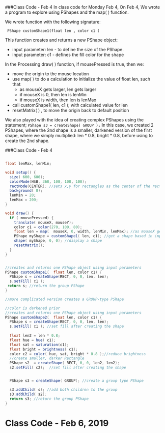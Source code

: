 ###Class Code - Feb 4
In class code for Monday Feb 4, 
On Feb 4, We wrote a program to explore using PShapes and the map( ) function.  

We wrote function with the following signature:
 
 ` PShape customShape1(float len , color c1 )` 
 
 This function creates and returns a new PShape object:
   
   - input parameter: len - to define the size of the PShape.
   - input parameter: c1 - defines the fill color for the shape
 
In the Processing draw( ) function, if mousePressed is true, then we:
   - move the origin to the mouse location
   - use map( ) to do a calculation to initialize the value of float len, such that:
     - as mouseX gets larger, len gets larger 
     - if mouseX is 0, then len is lenMin
     - if mouseX is width, then len is lenMax
   - call customShape1(  len, c1 ); with calculated value for len 
   - resetMatrix( ) , to move the origin back to default position
    
 We also played with the idea of creating complex PShapes using the statement; `PShape s3 = createShape( GROUP );`
In this case, we created 2 PShapes, where the 2nd shape is a smaller, darkened version of the first shape, where we simply multiplied: len * 0.8, bright * 0.8, before using to create the 2nd shape.

###Class Code - Feb 4

```java

float lenMax, lenMin;

void setup() {
  size( 600, 600);
  colorMode(HSB, 360, 100, 100, 100);
  rectMode(CENTER); //sets x,y for rectangles as the center of the rectangle
  background( 0);
  lenMin = 20;
  lenMax = 200;
}

void draw() {
  if ( mousePressed) {
    translate( mouseX, mouseY);
    color c1 = color(270, 100, 80);
    float len = map(  mouseX, 0, width, lenMin, lenMax); //as mouseX gets bigger, len gets bigger
    PShape myShape = customShape1( len, c1); //get a shape based in input values: float len, color c1
    shape( myShape, 0, 0); //display a shape
    resetMatrix();
  }
}


//creates and returns one PShape object using input parameters
PShape customShape1(  float len, color c1) {
  PShape s = createShape(RECT, 0, 0, len, len);
  s.setFill( c1 );
 return s; //return the group PShape
}

//more complicated version creates a GROUP-type PShape

//color is darkened prior
//creates and returns one PShape object using input parameters
PShape customShape2(  float len, color c1) {
  PShape s = createShape(RECT, 0, 0, len, len);
  s.setFill( c1 ); //set fill after creating the shape
  
  float len2 = len * 0.8;
  float hue = hue( c1);
  float sat = saturation(c1);
  float bright = brightness( c1);
  color c2 = color( hue, sat, bright * 0.8 );//reduce brightness
  //create smaller, darker Rectangle
  PShape s2  = createShape( RECT, 0, 0, len2, len2);
  s2.setFill( c2);  //set fill after creating the shape


  PShape s3 = createShape( GROUP); //create a group type PShape

  s3.addChild( s); //add both children to the group
  s3.addChild( s2);
  return s3; //return the group PShape
}


```

# Class Code - Feb 6, 2019